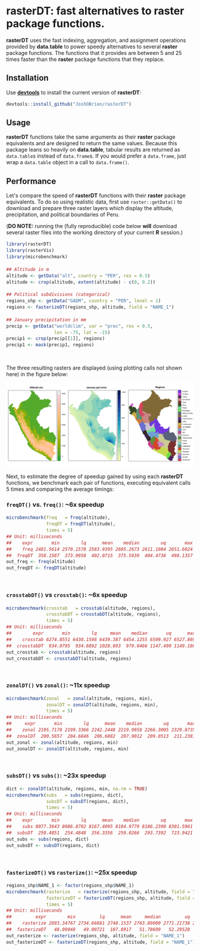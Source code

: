 
**rasterDT**: fast alternatives to **raster** package functions. 
=========

**rasterDT** uses the fast indexing, aggregation, and assignment
operations provided by **data.table** to power speedy alternatives to
several **raster** package functions. The functions that it provides
are between 5 and 25 times faster than the **raster** package
functions that they replace.

Installation
------------

Use [**devtools**](https://cran.r-project.org/package=devtools) to
install the current version of **rasterDT**:

``` r
devtools::install_github("JoshOBrien/rasterDT")
```

Usage
-----

**rasterDT** functions take the same arguments as their **raster**
package equivalents and are designed to return the same
values. Because this package leans so heavily on **data.table**,
tabular results are returned as `data.table`s instead of
`data.frame`s. If you would prefer a `data.frame`, just wrap a
`data.table` object  in a call to `data.frame()`.


Performance
-----------

Let's compare the speed of **rasterDT** functions with their
**raster** package equivalents. To do so using realistic data, first
use `raster::getData()` to download and prepare three raster layers
which display the altitude, precipitation, and political boundaries of
Peru.

(**DO NOTE:** running the (fully reproducible) code below **will**
download several raster files into the working directory of your
current **R** session.)

``` r
library(rasterDT)
library(rasterVis)
library(microbenchmark)

## Altitude in m
altitude <- getData("alt", country = "PER", res = 0.5)
altitude <- crop(altitude, extent(altitude) - c(0, 0.2))

## Political subdivisions (categorical)
regions_shp <- getData("GADM", country = "PER", level = 1)
regions <- fasterizeDT(regions_shp, altitude, field = "NAME_1")

## January precipitation in mm
precip <- getData("worldclim", var = "prec", res = 0.5,
                  lon = -75, lat = -15)
precip1 <- crop(precip[[1]], regions)
precip1 <- mask(precip1, regions)
```
<br/>

The three resulting rasters are displayed (using plotting calls not
shown here) in the figure below:

![](vignettes/Peru-rasters.png)
<br/>

Next, to estimate the degree of speedup gained by using each
**rasterDT** functions, we benchmark each pair of functions, executing
equivalent calls 5 times and comparing the average timings:

### `freqDT()` vs. `freq()`: ~6x speedup

``` r
microbenchmark(freq   = freq(altitude),
               freqDT = freqDT(altitude),
               times = 5)
## Unit: milliseconds
##    expr       min        lq      mean    median        uq       max neval cld
##    freq 2481.5614 2570.1578 2583.9395 2605.2673 2611.1084 2651.6024     5   b
##  freqDT  358.1587  373.9958  402.0715  375.5939  404.4736  498.1357     5  a
out_freq <- freq(altitude)
out_freqDT <- freqDT(altitude)
```
<br/>

### `crosstabDT()` vs `crosstab()`: ~6x speedup

``` r
microbenchmark(crosstab   = crosstab(altitude, regions),
               crosstabDT = crosstabDT(altitude, regions),
               times = 5)
## Unit: milliseconds
##        expr       min        lq     mean    median       uq      max neval cld
##    crosstab 6274.8551 6430.1598 6439.387 6454.1255 6509.927 6527.869     5   b
##  crosstabDT  934.0795  934.6892 1028.893  979.0466 1147.490 1149.160     5  a
out_crosstab <- crosstab(altitude, regions)
out_crosstabDT <- crosstabDT(altitude, regions)
```
<br/>

### `zonalDT()` vs `zonal()`: ~11x speedup

``` r
microbenchmark(zonal   = zonal(altitude, regions, min),
               zonalDT = zonalDT(altitude, regions, min),
               times = 5)
## Unit: milliseconds
##     expr       min        lq      mean    median        uq       max neval cld
##    zonal 2195.7178 2199.3366 2242.2448 2219.9958 2266.3005 2329.8735     5   b
##  zonalDT  200.5657  204.6846  206.6882  207.9012  209.0513  211.2381     5  a
out_zonal <- zonal(altitude, regions, min)
out_zonalDT <- zonalDT(altitude, regions, min)
```
<br/>

### `subsDT()` vs `subs()`: ~23x speedup

``` r
dict <- zonalDT(altitude, regions, min, na.rm = TRUE)
microbenchmark(subs   = subs(regions, dict),
               subsDT = subsDT(regions, dict),
               times = 5)
## Unit: milliseconds
##    expr       min        lq      mean    median        uq       max neval cld
##    subs 8077.3643 8086.8702 8167.4095 8184.9779 8186.2390 8301.5961     5   b
##  subsDT  250.4851  254.4848  356.3356  259.0266  293.7392  723.9421     5  a
out_subs <- subs(regions, dict)
out_subsDT <- subsDT(regions, dict)
```
<br/>

### `fasterizeDT()` vs `rasterize()`: ~25x speedup

``` r
regions_shp$NAME_1 <- factor(regions_shp$NAME_1)
microbenchmark(rasterize   = rasterize(regions_shp, altitude, field = "NAME_1"),
               fasterizeDT = fasterizeDT(regions_shp, altitude, field = "NAME_1"),
               times = 5)
## Unit: milliseconds
##         expr        min         lq      mean     median         uq       max
##    rasterize 2693.34767 2734.66681 2748.1537 2763.89009 2771.21738 2777.6464
##  fasterizeDT   48.09048   49.00721  107.8917   51.78699   52.29528  338.2786
out_rasterize <- rasterize(regions_shp, altitude, field = "NAME_1")
out_fasterizeDT <- fasterizeDT(regions_shp, altitude, field = "NAME_1")
```

